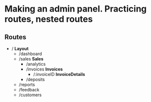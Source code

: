 # Making an admin panel. Practicing routes, nested routes

## Routes

- / **Layout**
  - /dashboard
  - /sales **Sales**
    - /analytics
    - /invoices **Invoices**
      - /:invoiceID **InvoiceDetails**
    - /deposits
  - /reports
  - /feedback
  - /customers
